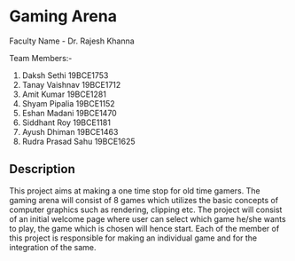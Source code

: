 # Gaming Arena
  
Faculty Name  -   Dr. Rajesh Khanna

Team Members:-
1. Daksh Sethi        19BCE1753
2. Tanay Vaishnav     19BCE1712
3. Amit Kumar         19BCE1281
4. Shyam Pipalia      19BCE1152
5. Eshan Madani       19BCE1470
6. Siddhant Roy       19BCE1181
7. Ayush Dhiman       19BCE1463
8. Rudra Prasad Sahu  19BCE1625


## Description

This project aims at making a one time stop for old time gamers. 
The gaming arena will consist of 8 games which utilizes the basic concepts 
of computer graphics such as rendering, clipping etc. The project will consist of
an initial welcome page where user can select which game he/she wants to play, the game 
which is chosen will hence start. Each of the member of this project is responsible for making 
an individual game and for the integration of the same. 
